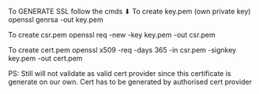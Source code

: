 To GENERATE SSL follow the cmds ⬇
To create key.pem (own private key)
 openssl genrsa -out key.pem

To create csr.pem
openssl req -new -key key.pem -out csr.pem

To create cert.pem
openssl x509 -req -days 365 -in csr.pem -signkey key.pem -out cert.pem

PS: Still will not validate as valid cert provider since this certificate is generate on our own. Cert has to be generated by authorised cert provider
